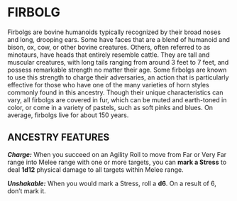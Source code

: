 # FIRBOLG

Firbolgs are bovine humanoids typically recognized by their broad noses and long, drooping ears. Some have faces that are a blend of humanoid and bison, ox, cow, or other bovine creatures. Others, often referred to as minotaurs, have heads that entirely resemble cattle. They are tall and muscular creatures, with long tails ranging from around 3 feet to 7 feet, and possess remarkable strength no matter their age. Some firbolgs are known to use this strength to charge their adversaries, an action that is particularly effective for those who have one of the many varieties of horn styles commonly found in this ancestry. Though their unique characteristics can vary, all firbolgs are covered in fur, which can be muted and earth-toned in color, or come in a variety of pastels, such as soft pinks and blues. On average, firbolgs live for about 150 years.

## ANCESTRY FEATURES

***Charge:*** When you succeed on an Agility Roll to move from Far or Very Far range into Melee range with one or more targets, you can **mark a Stress** to deal **1d12** physical damage to all targets within Melee range.

***Unshakable:*** When you would mark a Stress, roll a **d6**. On a result of 6, don’t mark it.
